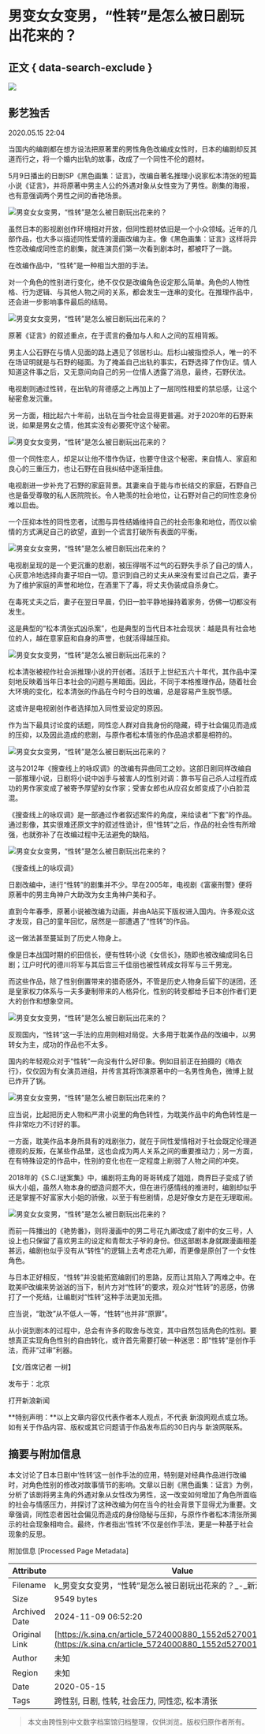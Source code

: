 # 男变女女变男，“性转”是怎么被日剧玩出花来的？

## 正文 { data-search-exclude }


_![](https://n.sinaimg.cn/sinakd10200/262/w131h131/20201208/02ed-keyancw9329720.jpg)_

## 影艺独舌

2020.05.15 22:04

当国内的编剧都在想方设法把原著里的男性角色改编成女性时，日本的编剧却反其道而行之，将一个婚内出轨的故事，改成了一个同性不伦的题材。

5月9日播出的日剧SP《黑色画集：证言》，改编自著名推理小说家松本清张的短篇小说《证言》，并将原著中男主人公的外遇对象从女性变为了男性。剧集的海报，也有意强调两个男性之间的香艳场景。

![男变女女变男，“性转”是怎么被日剧玩出花来的？](http://k.sinaimg.cn/n/sinakd2020515s/503/w540h763/20200515/33d3-itriats4704439.jpg/w700d1q75cms.jpg)

虽然日本的影视剧创作环境相对开放，但同性题材依旧是一个小众领域。近年的几部作品，也大多以描述同性爱情的漫画改编为主。像《黑色画集：证言》这样将异性恋改编成同性恋的剧集，就连演员们第一次看到剧本时，都被吓了一跳。

在改编作品中，“性转”是一种相当大胆的手法。

对一个角色的性别进行变化，绝不仅仅是改编角色设定那么简单。角色的人物性格、行为逻辑、与其他人物之间的关系，都会发生一连串的变化。在推理作品中，还会进一步影响事件最后的结局。

![男变女女变男，“性转”是怎么被日剧玩出花来的？](http://k.sinaimg.cn/n/sinakd2020515s/411/w750h461/20200515/8a17-itriats4704527.jpg/w700d1q75cms.jpg)

原著《证言》的叙述重点，在于谎言的叠加与人和人之间的互相背叛。

男主人公石野在与情人见面的路上遇见了邻居杉山。后杉山被指控杀人，唯一的不在场证明就是与石野的碰面。为了掩盖自己出轨的事实，石野选择了作伪证。情人知道这件事之后，又无意间向自己的另一位情人透露了消息，最终，石野伏法。

电视剧则通过性转，在出轨的背德感之上再加上了一层同性相爱的禁忌感，让这个秘密愈发沉重。

另一方面，相比起六十年前，出轨在当今社会显得更普遍。对于2020年的石野来说，如果是男女之情，他其实没有必要死守这个秘密。

![男变女女变男，“性转”是怎么被日剧玩出花来的？](http://k.sinaimg.cn/n/sinakd2020515s/786/w992h594/20200515/a419-itriats4704534.png/w700d1q75cms.jpg)

但一个同性恋人，却足以让他不惜作伪证，也要守住这个秘密。来自情人、家庭和良心的三重压力，也让石野在自我纠结中逐渐扭曲。

电视剧进一步补充了石野的家庭背景。其妻来自于能与市长结交的家庭，石野自己也是备受尊敬的私人医院院长。令人艳羡的社会地位，让石野对自己的同性恋身份难以启齿。

一个压抑本性的同性恋者，试图与异性结婚维持自己的社会形象和地位，而仅以偷情的方式满足自己的欲望，直到一个谎言打破所有表面的平衡。

![男变女女变男，“性转”是怎么被日剧玩出花来的？](http://k.sinaimg.cn/n/sinakd2020515s/563/w867h496/20200515/4750-itriats4704619.jpg/w700d1q75cms.jpg)

电视剧呈现的是一个更沉重的悲剧，被压得喘不过气的石野失手杀了自己的情人，心灰意冷地选择向妻子坦白一切。意识到自己的丈夫从来没有爱过自己之后，妻子为了维护家庭的声誉和地位，在酒里下了毒，将丈夫伪装成自杀身亡。

在毒死丈夫之后，妻子在翌日早晨，仍旧一脸平静地操持着家务，仿佛一切都没有发生。

这是典型的“松本清张式凶杀案”，也是典型的当代日本社会现状：越是具有社会地位的人，越在意家庭和自身的声誉，也就活得越压抑。

![男变女女变男，“性转”是怎么被日剧玩出花来的？](http://k.sinaimg.cn/n/sinakd2020515s/591/w995h3596/20200515/e5a5-itriats4704631.jpg/w700d1q75cms.jpg)

松本清张被视作社会派推理小说的开创者。活跃于上世纪五六十年代，其作品中深刻地反映着当年日本社会的问题与黑暗面。因此，不同于本格推理作品，随着社会大环境的变化，松本清张的作品在今时今日的改编，总是容易产生脱节感。

这或许是电视剧创作者选择加入同性爱设定的原因。

作为当下最具讨论度的话题，同性恋人群对自我身份的隐藏，碍于社会偏见而造成的压抑，以及因此造成的悲剧，与原作者松本情张的作品追求都是相符的。

![男变女女变男，“性转”是怎么被日剧玩出花来的？](http://k.sinaimg.cn/n/sinakd2020515s/704/w1080h1224/20200515/471d-itriats4704928.jpg/w700d1q75cms.jpg)

这与2012年《搜查线上的咏叹调》的改编有异曲同工之妙。这部日剧同样改编自一部推理小说，日剧将小说中凶手与被害人的性别对调：靠书写自己杀人过程而成功的男作家变成了被寄予厚望的女作家；受害女郎也从应召女郎变成了小白脸混混。

《搜查线上的咏叹调》是一部通过作者叙述案件的角度，来给读者“下套”的作品。通过影像，其实很难还原文字的叙述性诡计，但“性转”之后，作品的社会性有所增强，也就弥补了在改编过程中无法避免的缺陷。

![男变女女变男，“性转”是怎么被日剧玩出花来的？](http://k.sinaimg.cn/n/sinakd2020515s/230/w1071h759/20200515/7575-itriats4704924.jpg/w700d1q75cms.jpg)

《搜查线上的咏叹调》

日剧改编中，进行“性转”的剧集并不少。早在2005年，电视剧《富豪刑警》便将原著中的男主角神户大助改为女主角神户美和子。

直到今年春季，原著小说被改编为动画，并由A站买下版权进入国内。许多观众这才发现，自己的童年回忆，居然是一部遭遇了“性转”的作品。

这一做法甚至蔓延到了历史人物身上。

像是日本战国时期的织田信长，便有性转小说《女信长》，随即也被改编成同名日剧；江户时代的德川将军与其后宫三千佳丽也被性转成女将军与三千男宠。

而这些作品，除了性别倒置带来的猎奇感外，不管是历史人物身后留下的谜团，还是皇家权力体系与一夫多妻制带来的人格异化，性别的转变都给予日本创作者们更大的创作和想象空间。

![男变女女变男，“性转”是怎么被日剧玩出花来的？](http://k.sinaimg.cn/n/sinakd2020515s/597/w652h745/20200515/c293-itriats4705113.jpg/w700d1q75cms.jpg)

反观国内，“性转”这一手法的应用则相对局促。大多用于耽美作品的改编中，以男转女为主，成功的作品也不太多。

国内的年轻观众对于“性转”一向没有什么好印象。例如目前正在拍摄的《皓衣行》，仅仅因为有女演员进组，并传言其将饰演原著中的一名男性角色，微博上就已炸开了锅。

![男变女女变男，“性转”是怎么被日剧玩出花来的？](http://k.sinaimg.cn/n/sinakd2020515s/184/w1072h1512/20200515/3f1d-itriats4705116.jpg/w700d1q75cms.jpg)

应当说，比起把历史人物和严肃小说里的角色转性，为耽美作品中的角色转性是一件非常吃力不讨好的事。

一方面，耽美作品本身所具有的戏剧张力，就在于同性爱情相对于社会既定伦理道德观的反叛，在某些作品里，这也会成为两人关系之间的重要推动力；另一方面，在有特殊设定的作品中，性别的变化也在一定程度上削弱了人物之间的冲突。

2018年的《S.C.I谜案集》中，编剧将主角的哥哥转成了姐姐，商界巨子变成了骄纵大小姐，虽然人物本身的塑造问题不大，但在进行感情线的推进时，编剧却似乎还是掌握不好富家大小姐的骄傲，以至于有些剧情，总是好像女方是在无理取闹。

![男变女女变男，“性转”是怎么被日剧玩出花来的？](http://k.sinaimg.cn/n/sinakd2020515s/695/w1080h1215/20200515/9b2f-itriats4705254.jpg/w700d1q75cms.jpg)

而前一阵播出的《艳势番》，则将漫画中的男二号花九卿改成了剧中的女三号，人设上也只保留了喜欢男主的设定和青帮太子爷的身份。但这部剧本身就跟漫画相差甚远，编剧也似乎没有从“转性”的逻辑上去考虑花九卿，而更像是原创了一个女性角色。

与日本正好相反，“性转”并没能拓宽编剧们的思路，反而让其陷入了两难之中。在耽美IP改编来势汹汹的当下，制片方对“性转”的要求，观众对“性转”的恶感，仿佛打了一个死结，让编剧对“性转”这种手法更加无措。

应当说，“耽改”从不低人一等，“性转”也并非“原罪”。

从小说到剧本的过程中，总会有许多的取舍与改变，其中自然包括角色的性别。要想真正实现角色性别的自由转化，或许首先需要打破一种迷思：即“性转”是创作手法，而非“过审”利器。

【文/首席记者 一树】

发布于：北京

打开新浪新闻

**特别声明：**以上文章内容仅代表作者本人观点，不代表 新浪网观点或立场。如有关于作品内容、版权或其它问题请于作品发布后的30日内与 新浪网联系。

## 摘要与附加信息

<!-- tcd_abstract -->
本文讨论了日本日剧中‘性转’这一创作手法的应用，特别是对经典作品进行改编时，对角色性别的修改对故事情节的影响。文章以日剧《黑色画集：证言》为例，分析了该剧将男主角的外遇对象从女性改为男性，这一改变如何增加了角色所面临的社会与情感压力，并探讨了这种改编为何在当今的社会背景下显得尤为重要。文章强调，同性恋者因社会偏见而造成的身份隐秘与压抑，与原作作者松本清张所揭示的社会现象相吻合。最终，作者指出‘性转’不仅是创作手法，更是一种基于社会现象的反思。
<!-- tcd_abstract_end -->

附加信息 [Processed Page Metadata]

| Attribute       | Value                                  |
|-----------------|----------------------------------------|
| Filename        | k_男变女女变男，“性转”是怎么被日剧玩出花来的？_-_新浪.md                             |
| Size            | 9549 bytes                           |
| Archived Date   | 2024-11-09 06:52:20                             |
| Original Link   | [https://k.sina.cn/article_5724000880_1552d527001900of3s.html](https://k.sina.cn/article_5724000880_1552d527001900of3s.html)                       |
| Author          | 未知                               |
| Region          | 未知                               |
| Date            | 2020-05-15                                 |
| Tags            | 跨性别, 日剧, 性转, 社会压力, 同性恋, 松本清张                                 |
>
> 本文由跨性别中文数字档案馆归档整理，仅供浏览。版权归原作者所有。
>